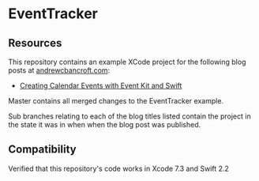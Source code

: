 # EventTracker

## Resources
This repository contains an example XCode project for the following blog posts at [andrewcbancroft.com](http://www.andrewcbancroft.com):

* [Creating Calendar Events with Event Kit and Swift](https://www.andrewcbancroft.com/2016/06/02/creating-calendar-events-with-event-kit-and-swift/)

Master contains all merged changes to the EventTracker example.

Sub branches relating to each of the blog titles listed contain the project in the state it was in when when the blog post was published.

## Compatibility
Verified that this repository's code works in Xcode 7.3 and Swift 2.2
